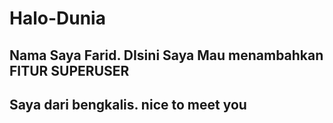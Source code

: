 # Halo-Dunia
## Nama Saya Farid. DIsini Saya Mau menambahkan FITUR SUPERUSER
## Saya dari bengkalis. nice to meet you
